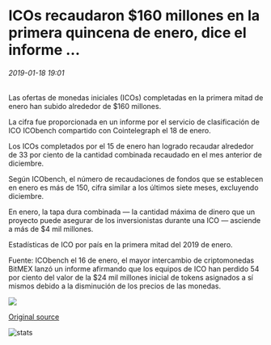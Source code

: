 # ICOs recaudaron $160 millones en la primera quincena de enero, dice el informe ...

###### 2019-01-18 19:01

Las ofertas de monedas iniciales (ICOs) completadas en la primera mitad de enero han subido alrededor de $160 millones.

La cifra fue proporcionada en un informe por el servicio de clasificación de ICO ICObench compartido con Cointelegraph el 18 de enero.

Los ICOs completados por el 15 de enero han logrado recaudar alrededor de 33 por ciento de la cantidad combinada recaudado en el mes anterior de diciembre.

Según ICObench, el número de recaudaciones de fondos que se establecen en enero es más de 150, cifra similar a los últimos siete meses, excluyendo diciembre.

En enero, la tapa dura combinada — la cantidad máxima de dinero que un proyecto puede asegurar de los inversionistas durante una ICO — asciende a más de $4 mil millones.

Estadísticas de ICO por país en la primera mitad del 2019 de enero.

Fuente: ICObench el 16 de enero, el mayor intercambio de criptomonedas BitMEX lanzó un informe afirmando que los equipos de ICO han perdido 54 por ciento del valor de la $24 mil millones inicial de tokens asignados a sí mismos debido a la disminución de los precios de las monedas.

![](https://s3.cointelegraph.com/storage/uploads/view/ea63e87ba8fa6fb44f75eeb4a33a129c.png)

[Original source](https://cointelegraph.com/news/icos-raised-160-million-in-first-half-of-january-report-says)

![stats](https://c.statcounter.com/11760860/0/a89fa40b/1/ "stats")